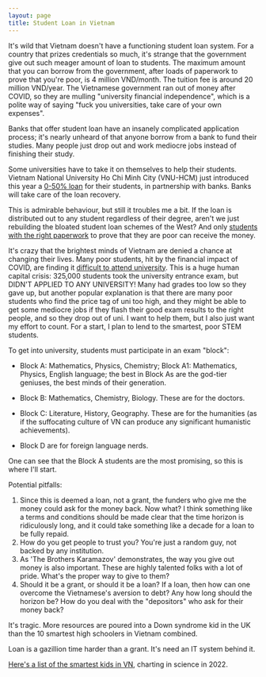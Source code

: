 ```yaml
---
layout: page
title: Student Loan in Vietnam
---
```


It's wild that Vietnam doesn't have a functioning student loan system. For a country that prizes credentials so much, it's strange that the government give out such meager amount of loan to students. The maximum amount that you can borrow from the government, after loads of paperwork to prove that you're poor, is 4 million VND/month. The tuition fee is around 20 million VND/year. The Vietnamese government ran out of money after COVID, so they are mulling "university financial independence", which is a polite way of saying "fuck you universities, take care of your own expenses".

Banks that offer student loan have an insanely complicated application process; it's nearly unheard of that anyone borrow from a bank to fund their studies. Many people just drop out and work mediocre jobs instead of finishing their study.

Some universities have to take it on themselves to help their students. Vietnam National University Ho Chi Minh City (VNU-HCM) just introduced this year a [0-50% loan](https://tuoitre.vn/gan-200-sinh-vien-dh-quoc-gia-tp-hcm-duoc-vay-khong-lai-suat-de-hoc-tap-20220115084831055.htm) for their students, in partnership with banks. Banks will take care of the loan recovery.

This is admirable behaviour, but still it troubles me a bit. If the loan is distributed out to any student regardless of their degree, aren't we just rebuilding the bloated student loan schemes of the West? And only [students with the right paperwork](https://tuoitre.vn/sinh-vien-dh-quoc-gia-tp-hcm-duoc-vay-von-khong-lai-suat-khong-co-tien-van-co-the-hoc-dh-20200925090524542.htm) to prove that they are poor can receive the money.

It's crazy that the brightest minds of Vietnam are denied a chance at changing their lives. Many poor students, hit by the financial impact of COVID, are finding it [difficult to attend university](https://tuoitre.vn/tuyen-sinh-dai-hoc-2022-nom-nop-noi-lo-vo-tran-20220823221749034.htm). This is a huge human capital crisis: 325,000 students took the university entrance exam, but DIDN'T APPLIED TO ANY UNIVERSITY! Many had grades too low so they gave up, but another popular explanation is that there are many poor students who find the price tag of uni too high, and they might be able to get some mediocre jobs if they flash their good exam results to the right people, and so they drop out of uni. I want to help them, but I also just want my effort to count. For a start, I plan to lend to the smartest, poor STEM students.

To get into university, students must participate in an exam "block":

- Block A: Mathematics, Physics, Chemistry; Block A1: Mathematics, Physics, English language; the best in Block As are the god-tier geniuses, the best minds of their generation.

- Block B: Mathematics, Chemistry, Biology. These are for the doctors.

- Block C: Literature, History, Geography. These are for the humanities (as if the suffocating culture of VN can produce any significant humanistic achievements).

- Block D are for foreign language nerds.

One can see that the Block A students are the most promising, so this is where I'll start.

Potential pitfalls:

1. Since this is deemed a loan, not a grant, the funders who give me the money could ask for the money back. Now what? I think something like a terms and conditions should be made clear that the time horizon is ridiculously long, and it could take something like a decade for a loan to be fully repaid.
2. How do you get people to trust you? You're just a random guy, not backed by any institution.
3. As 'The Brothers Karamazov' demonstrates, the way you give out money is also important. These are highly talented folks with a lot of pride. What's the proper way to give to them?
4. Should it be a grant, or should it be a loan? If a loan, then how can one overcome the Vietnamese's aversion to debt? Any how long should the horizon be? How do you deal with the "depositors" who ask for their money back?

It's tragic. More resources are poured into a Down syndrome kid in the UK than the 10 smartest high schoolers in Vietnam combined.

Loan is a gazillion time harder than a grant. It's need an IT system behind it.

[Here's a list of the smartest kids in VN](https://docs.google.com/spreadsheets/d/1QVa5tYY8tIpvsdOnEdU1N0tebwSY33SBirEdT5e7zAs/edit#gid=0), charting in science in 2022.